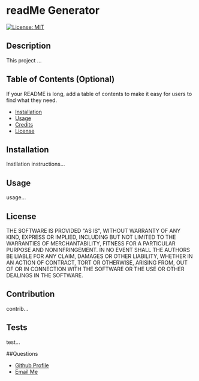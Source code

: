 # readMe Generator

  [![License: MIT](https://img.shields.io/badge/License-MIT-yellow.svg)](https://opensource.org/licenses/MIT)

  ## Description
  
  This project ...
  
  ## Table of Contents (Optional)
  
  If your README is long, add a table of contents to make it easy for users to find what they need.
  
  - [Installation](#installation)
  - [Usage](#usage)
  - [Credits](#credits)
  - [License](#license)
  
  ## Installation
  
  Instllation instructions...
  
  ## Usage
  
 usage...
  
  
  ## License
  
THE SOFTWARE IS PROVIDED "AS IS", WITHOUT WARRANTY OF ANY KIND,
    EXPRESS OR IMPLIED, INCLUDING BUT NOT LIMITED TO THE WARRANTIES OF
    MERCHANTABILITY, FITNESS FOR A PARTICULAR PURPOSE AND NONINFRINGEMENT.
    IN NO EVENT SHALL THE AUTHORS BE LIABLE FOR ANY CLAIM, DAMAGES OR
    OTHER LIABILITY, WHETHER IN AN ACTION OF CONTRACT, TORT OR OTHERWISE,
    ARISING FROM, OUT OF OR IN CONNECTION WITH THE SOFTWARE OR THE USE OR
    OTHER DEALINGS IN THE SOFTWARE.  
  

  
  ## Contribution
  
contrib...  

  ## Tests
  
test...

  ##Questions
  <ul>
      <li> <a href="https://github.com/ivega16">Github Profile </a> </li>
      <li> <a href="mailto:imvega100@gmail.com">Email Me </a> </li>
  </ul>


